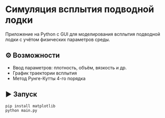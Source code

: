 #  Симуляция всплытия подводной лодки

Приложение на Python с GUI для моделирования всплытия подводной лодки с учётом физических параметров среды.

## ⚙️ Возможности
- Ввод параметров: плотность, объём, вязкость и др.
- График траектории всплытия
- Метод Рунге-Кутты 4-го порядка

## ▶ Запуск

```bash
pip install matplotlib
python main.py
